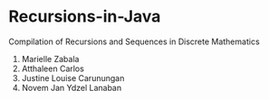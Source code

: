 # Recursions-in-Java
Compilation of Recursions and Sequences in Discrete Mathematics
1. Marielle Zabala
2. Atthaleen Carlos
3. Justine Louise Carunungan 
4. Novem Jan Ydzel Lanaban
